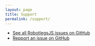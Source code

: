 ```yaml
---
layout: page
title: Support
permalink: /support/
---
```


- [See all RobotlegsJS issues on GitHub](https://github.com/robotlegsjs/robotlegsjs/issues?utf8=%E2%9C%93&q=is%3Aissue)
- [Repport an issue on GitHub](https://github.com/robotlegsjs/robotlegsjs/issues/new)
